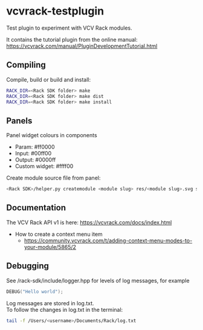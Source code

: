 # vcvrack-testplugin

Test plugin to experiment with VCV Rack modules.

It contains the tutorial plugin from the online manual: https://vcvrack.com/manual/PluginDevelopmentTutorial.html

## Compiling

Compile, build or build and install:

```bash
RACK_DIR=<Rack SDK folder> make
RACK_DIR=<Rack SDK folder> make dist
RACK_DIR=<Rack SDK folder> make install
```

## Panels

Panel widget colours in components

- Param: #ff0000
- Input: #00ff00
- Output: #0000ff
- Custom widget: #ffff00

Create module source file from panel:

```bash
<Rack SDK>/helper.py createmodule <module slug> res/<module slug>.svg src/<module slug>.cpp
```

## Documentation

The VCV Rack API v1 is here: https://vcvrack.com/docs/index.html 

- How to create a context menu item
  - https://community.vcvrack.com/t/adding-context-menu-modes-to-your-module/5865/2

## Debugging

See /rack-sdk/include/logger.hpp for levels of log messages, for example

```c++
DEBUG("Hello world");
```

Log messages are stored in log.txt.<br>
To follow the changes in log.txt in the terminal:

```bash
tail -f /Users/<username>/Documents/Rack/log.txt 
```
